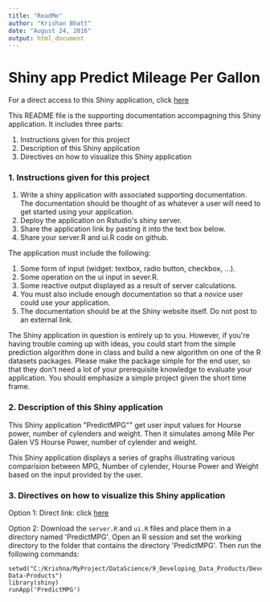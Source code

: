 ```yaml
---
title: "ReadMe"
author: "Krishan Bhatt"
date: "August 24, 2016"
output: html_document
---
```

# Shiny app Predict Mileage Per Gallon

For a direct access to this Shiny application, click [here](https://kbhatt.shinyapps.io/PredictMPG/)

This README file is the supporting documentation accompagning this Shiny application. It includes three parts: 

1. Instructions given for this project
2. Description of this Shiny application
3. Directives on how to visualize this Shiny application

### 1. Instructions given for this project

1. Write a shiny application with associated supporting documentation. The documentation should be thought of as whatever a user will need to get started using your application. 
2. Deploy the application on Rstudio's shiny server.
3. Share the application link by pasting it into the text box below. 
4. Share your server.R and ui.R code on github. 

The application must include the following:

1. Some form of input (widget: textbox, radio button, checkbox, ...).
2. Some operation on the ui input in sever.R.
3. Some reactive output displayed as a result of server calculations.
4. You must also include enough documentation so that a novice user could use your application.
5. The documentation should be at the Shiny website itself. Do not post to an external link.

The Shiny application in question is entirely up to you. However, if you're having trouble coming up with ideas, you could start from the simple prediction algorithm done in class and build a new algorithm on one of the R datasets packages. Please make the package simple for the end user, so that they don't need a lot of your prerequisite knowledge to evaluate your application. You should emphasize a simple project given the short time frame.  

### 2. Description of this Shiny application

This Shiny application "PredictMPG"" get user input values for Hourse power, number of cylenders and weight. Then it simulates among Mile Per Galen VS Hourse Power, number of cylender and weight. 


This Shiny application displays a series of graphs illustrating various comparision between MPG, Number of cylender, Hourse Power and Weight based on the input provided by the user.


### 3. Directives on how to visualize this Shiny application

Option 1: Direct link: click [here](https://kbhatt.shinyapps.io/PredictMPG/)

Option 2: Download the `server.R` and `ui.R` files and place them in a directory named 'PredictMPG'. Open an R session and set the working directory to the folder that contains the directory 'PredictMPG'. Then run the following commands:

```
setwd("C:/Krishna/MyProject/DataScience/9_Developing_Data_Products/Developing-Data-Products")
library(shiny)
runApp('PredictMPG')
```


